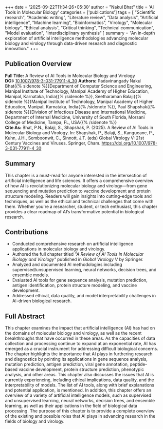 +++
date = '2025-09-22T11:34:26+05:30'
author = "Nakul Bhat"
title = 'AI Tools in Molecular Biology'
categories = ['publications']
tags = [
  "Scientific research",
  "Academic writing",
  "Literature review",
  "Data analysis",
  "Artificial intelligence",
  "Machine learning",
  "Bioinformatics",
  "Virology",
  "Molecular biology",
  "Ethical analysis",
  "Critical thinking",
  "Technical communication",
  "Model evaluation",
  "Interdisciplinary synthesis"
]
summary = "An in-depth exploration of artificial intelligence methodologies advancing molecular biology and virology through data-driven research and diagnostic innovation."
+++

## Publication Overview

**Full Title:** A Review of AI Tools in Molecular Biology and Virology  
**DOI:** [10.1007/978-3-031-77911-4_30](https://doi.org/10.1007/978-3-031-77911-4_30)
**Authors:** Padavinangady Nakul Bhat{{% sidenote %}}Department of Computer Science and Engineering, Manipal Institute of Technology, Manipal Academy of Higher Education, Manipal, Karnataka, India{{% /sidenote %}}, Seetharaman Balaji{{% sidenote %}}Manipal Institute of Technology, Manipal Academy of Higher Education, Manipal, Karnataka, India{{% /sidenote %}}, Paul Shapshak{{% sidenote %}}Division of Infectious Disease and International Medicine, Department of Internal Medicine, University of South Florida, Morsani College of Medicine, Tampa, FL, USA{{% /sidenote %}}  
**Cite As:** Bhat, P.N., Balaji, S., Shapshak, P. (2025). A Review of AI Tools in Molecular Biology and Virology. In: Shapshak, P., Balaji, S., Kangueane, P., Kuhn, J.H., Somboonwit, C., Sinnott, J.T. (eds) Global Virology V: 21st Century Vaccines and Viruses. Springer, Cham. https://doi.org/10.1007/978-3-031-77911-4_30


## Summary
This chapter is a must-read for anyone interested in the intersection of artificial intelligence and life sciences. It offers a comprehensive overview of how AI is revolutionizing molecular biology and virology—from gene sequencing and mutation prediction to vaccine development and protein structure modeling. Readers will gain insights into cutting-edge tools and techniques, as well as the ethical and technical challenges that come with them. Whether you're a researcher, student, or tech enthusiast, this chapter provides a clear roadmap of AI’s transformative potential in biological research.

## Contributions
- Conducted comprehensive research on artificial intelligence applications in molecular biology and virology.
- Authored the full chapter titled *"A Review of AI Tools in Molecular Biology and Virology"* published in *Global Virology V* by Springer.
- Analyzed and documented AI methodologies including supervised/unsupervised learning, neural networks, decision trees, and ensemble models.
- Evaluated AI tools for gene sequence analysis, mutation prediction, antigen identification, protein structure modeling, and vaccine development.
- Addressed ethical, data quality, and model interpretability challenges in AI-driven biological research.


## Full Abstract
This chapter examines the impact that artificial intelligence (AI) has had on the domains of molecular biology and virology, as well as the recent breakthroughs that have occurred in these areas. As the capacities of data collection and processing continue to expand at an exponential rate, AI has emerged as a crucial instrument for addressing difficult biological concerns. The chapter highlights the importance that AI plays in furthering research and diagnostics by pointing its applications in gene sequence analysis, mutation prediction, antigen prediction, viral gene annotation, peptide-based vaccine development, protein structure prediction, phenotypic analysis, and other areas. This chapter also discusses the issues that AI is currently experiencing, including ethical implications, data quality, and the interpretability of models. The list of AI tools, along with brief explanations and potential application, is mentioned. In addition, this chapter offers an overview of a variety of artificial intelligence models, such as supervised and unsupervised learning, neural networks, decision trees, and ensemble learning, as well as their applications in the field of biological data processing. The purpose of this chapter is to provide a complete overview of the existing and possible roles that AI plays in advancing research in the fields of biology and virology.